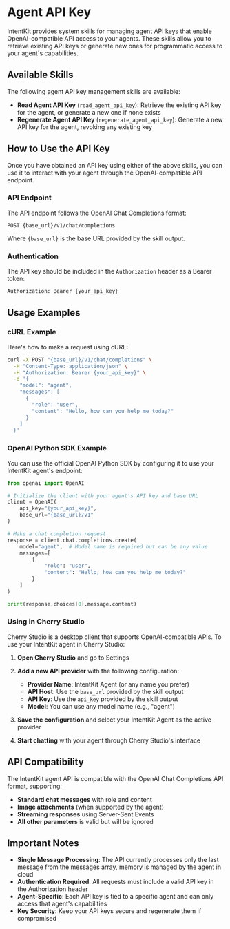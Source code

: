 # Agent API Key

IntentKit provides system skills for managing agent API keys that enable OpenAI-compatible API access to your agents. These skills allow you to retrieve existing API keys or generate new ones for programmatic access to your agent's capabilities.

## Available Skills

The following agent API key management skills are available:

- **Read Agent API Key** (`read_agent_api_key`): Retrieve the existing API key for the agent, or generate a new one if none exists
- **Regenerate Agent API Key** (`regenerate_agent_api_key`): Generate a new API key for the agent, revoking any existing key

## How to Use the API Key

Once you have obtained an API key using either of the above skills, you can use it to interact with your agent through the OpenAI-compatible API endpoint.

### API Endpoint

The API endpoint follows the OpenAI Chat Completions format:

```
POST {base_url}/v1/chat/completions
```

Where `{base_url}` is the base URL provided by the skill output.

### Authentication

The API key should be included in the `Authorization` header as a Bearer token:

```
Authorization: Bearer {your_api_key}
```

## Usage Examples

### cURL Example

Here's how to make a request using cURL:

```bash
curl -X POST "{base_url}/v1/chat/completions" \
  -H "Content-Type: application/json" \
  -H "Authorization: Bearer {your_api_key}" \
  -d '{
    "model": "agent",
    "messages": [
      {
        "role": "user",
        "content": "Hello, how can you help me today?"
      }
    ]
  }'
```

### OpenAI Python SDK Example

You can use the official OpenAI Python SDK by configuring it to use your IntentKit agent's endpoint:

```python
from openai import OpenAI

# Initialize the client with your agent's API key and base URL
client = OpenAI(
    api_key="{your_api_key}",
    base_url="{base_url}/v1"
)

# Make a chat completion request
response = client.chat.completions.create(
    model="agent",  # Model name is required but can be any value
    messages=[
        {
            "role": "user",
            "content": "Hello, how can you help me today?"
        }
    ]
)

print(response.choices[0].message.content)
```

### Using in Cherry Studio

Cherry Studio is a desktop client that supports OpenAI-compatible APIs. To use your IntentKit agent in Cherry Studio:

1. **Open Cherry Studio** and go to Settings

2. **Add a new API provider** with the following configuration:
   - **Provider Name**: IntentKit Agent (or any name you prefer)
   - **API Host**: Use the `base_url` provided by the skill output
   - **API Key**: Use the `api_key` provided by the skill output
   - **Model**: You can use any model name (e.g., "agent")

3. **Save the configuration** and select your IntentKit Agent as the active provider

4. **Start chatting** with your agent through Cherry Studio's interface

## API Compatibility

The IntentKit agent API is compatible with the OpenAI Chat Completions API format, supporting:

- **Standard chat messages** with role and content
- **Image attachments** (when supported by the agent)
- **Streaming responses** using Server-Sent Events
- **All other parameters** is valid but will be ignored

## Important Notes

- **Single Message Processing**: The API currently processes only the last message from the messages array, memory is managed by the agent in cloud
- **Authentication Required**: All requests must include a valid API key in the Authorization header
- **Agent-Specific**: Each API key is tied to a specific agent and can only access that agent's capabilities
- **Key Security**: Keep your API keys secure and regenerate them if compromised
